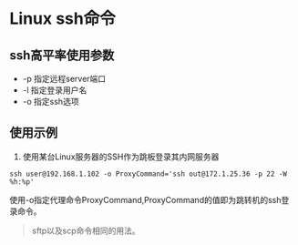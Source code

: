 # Linux ssh命令

## ssh高平率使用参数

- -p 指定远程server端口
- -l 指定登录用户名
- -o 指定ssh选项

## 使用示例

1. 使用某台Linux服务器的SSH作为跳板登录其内网服务器
``` shell
ssh user@192.168.1.102 -o ProxyCommand='ssh out@172.1.25.36 -p 22 -W %h:%p'
```
使用-o指定代理命令ProxyCommand,ProxyCommand的值即为跳转机的ssh登录命令。

> sftp以及scp命令相同的用法。